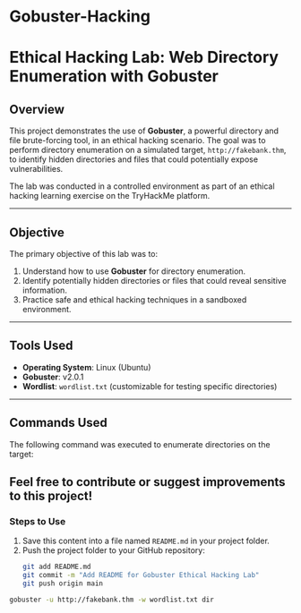 # Gobuster-Hacking
# Ethical Hacking Lab: Web Directory Enumeration with Gobuster

## Overview

This project demonstrates the use of **Gobuster**, a powerful directory and file brute-forcing tool, in an ethical hacking scenario. The goal was to perform directory enumeration on a simulated target, `http://fakebank.thm`, to identify hidden directories and files that could potentially expose vulnerabilities.

The lab was conducted in a controlled environment as part of an ethical hacking learning exercise on the TryHackMe platform.

---

## Objective

The primary objective of this lab was to:

1. Understand how to use **Gobuster** for directory enumeration.
2. Identify potentially hidden directories or files that could reveal sensitive information.
3. Practice safe and ethical hacking techniques in a sandboxed environment.

---

## Tools Used

- **Operating System**: Linux (Ubuntu)
- **Gobuster**: v2.0.1
- **Wordlist**: `wordlist.txt` (customizable for testing specific directories)

---

## Commands Used

The following command was executed to enumerate directories on the target:

## Feel free to contribute or suggest improvements to this project!
### Steps to Use
1. Save this content into a file named `README.md` in your project folder.
2. Push the project folder to your GitHub repository:
   ```bash
   git add README.md
   git commit -m "Add README for Gobuster Ethical Hacking Lab"
   git push origin main

```bash
gobuster -u http://fakebank.thm -w wordlist.txt dir
